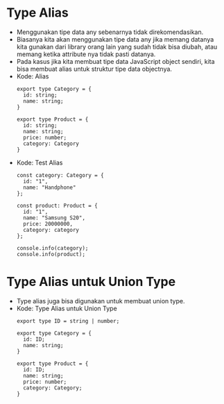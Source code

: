 # Type Alias
* Menggunakan tipe data any sebenarnya tidak direkomendasikan.
* Biasanya kita akan menggunakan tipe data any jika memang datanya kita gunakan dari library orang lain yang sudah tidak bisa diubah, atau memang ketika attribute nya tidak pasti datanya.
* Pada kasus jika kita membuat tipe data JavaScript object sendiri, kita bisa membuat alias untuk struktur tipe data objectnya.
* Kode: Alias
  ```TSX
  export type Category = {
    id: string;
    name: string;
  }

  export type Product = {
    id: string;
    name: string;
    price: number;
    category: Category
  }
  ```
* Kode: Test Alias
  ```TSX
  const category: Category = {
    id: "1",
    name: "Handphone"
  };

  const product: Product = {
    id: "1",
    name: "Samsung S20",
    price: 20000000,
    category: category
  };

  console.info(category);
  console.info(product);
  ```

# Type Alias untuk Union Type
* Type alias juga bisa digunakan untuk membuat union type.
* Kode: Type Alias untuk Union Type
  ```TSX
  export type ID = string | number;

  export type Category = {
    id: ID;
    name: string;
  }

  export type Product = {
    id: ID;
    name: string;
    price: number;
    category: Category;
  }
  ```